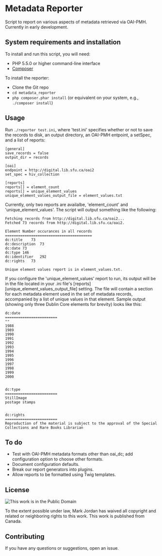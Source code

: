 # Metadata Reporter

Script to report on various aspects of metadata retrieved via OAI-PMH. Currently in early development.

## System requirements and installation

To install and run this script, you will need:

* PHP 5.5.0 or higher command-line interface
* [Composer](https://getcomposer.org)

To install the reporter:

* Clone the Git repo
* `cd metadata_reporter`
* `php composer.phar install` (or equivalent on your system, e.g., `./composer install`)

## Usage

Run `./reporter test.ini`, where 'test.ini' specifies whether or not to save the records to disk, an output directory, an OAI-PMH entpoint, a setSpec, and a list of reports:

```
[general]
save_records = false
output_dir = records

[oai]
endpoint = http://digital.lib.sfu.ca/oai2
set_spec = hiv_collection

[reports]
reports[] = element_count
reports[] = unique_element_values
unique_element_values_output_file = element_values.txt
```

Currently, only two reports are availalbe, 'element_count' and 'unique_element_values'. The script will output something like the following:

```
Fetching records from http://digital.lib.sfu.ca/oai2...
Fetched 73 records from http://digital.lib.sfu.ca/oai2.

Element	Number occurances in all records
========================================
dc:title	73
dc:description	73
dc:date	73
dc:type	146
dc:identifier	292
dc:rights	73

Unique element values report is in element_values.txt.
```
If you configure the 'unique_element_values' report to run, its output will be in the file located in your .ini file's [reports][unique_element_values_output_file] setting. The file will contain a section for each metadata element used in the set of metadata records, accompanied by a list of unique values in that element. Sample output (showing only three Dublin Core elements for brevity) looks like this:

```
dc:date
========================
""
1988
1989
1990
1991
1992
1993
1994
1995
1996
1997
1998
1999
2000


dc:type
========================
StillImage
postage stamps


dc:rights
========================
Reproduction of the material is subject to the approval of the Special Collections and Rare Books Librarian

```

## To do

* Test with OAI-PMH metadata formats other than oai_dc; add configuration option to choose other formats.
* Document configuration defaults.
* Break our report generators into plugins.
* Allow reports to be formatted using Twig templates.

## License

![This work is in the Public Domain](http://i.creativecommons.org/p/mark/1.0/88x31.png)

To the extent possible under law, Mark Jordan has waived all copyright and related or neighboring rights to this work. This work is published from Canada. 

## Contributing

If you have any questions or suggestions, open an issue.
